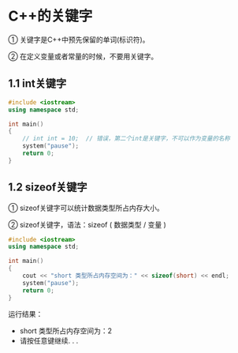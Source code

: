 # C++的关键字

① 关键字是C++中预先保留的单词(标识符)。

② 在定义变量或者常量的时候，不要用关键字。

## 1.1 int关键字

```c++
#include <iostream>
using namespace std;

int main()
{
    // int int = 10;  // 错误，第二个int是关键字，不可以作为变量的名称
    system("pause");
    return 0;
}
```

## 1.2 sizeof关键字

① sizeof关键字可以统计数据类型所占内存大小。

② sizeof关键字，语法：sizeof ( 数据类型 / 变量 )

```c++
#include <iostream>
using namespace std;

int main()
{
    cout << "short 类型所占内存空间为：" << sizeof(short) << endl;
    system("pause");
    return 0;
}
```

运行结果：

- short 类型所占内存空间为：2
- 请按任意键继续. . .

